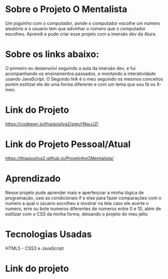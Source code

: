 # Sobre o Projeto O Mentalista

Um joguinho com o computador, aonde o computador escolhe um numero aleatório e o usuario tem que advinhar  o número que o computador escolheu. Aprendi e  pude criar  esse  projeto com  a imersão dev da Alura.

# Sobre  os links abaixo:
O primeiro eu desenvolvi  seguindo a aula da imersão dev, e  fui acompanhando os ensinamentos passados, e montando a interatividade usando JavaScript.   O Segundo link é  o meu seguindo os mesmos conceitos  porém estilizei ele de uma forma diferente e com um tema que sou fã os X-men.

# Link do Projeto
https://codepen.io/thiagosilva2/pen/rNwJJZj

# Link do Projeto Pessoal/Atual
https://thiagosilva2.github.io/ProjetinhoOMentalista/


# Aprendizado

Nesse projeto pude aprender mais e aperfeiçoar a minha lógica de programação, usei as condicionais  if e else para fazer comparações com  o numero  a qual o úsuario escolheu e mostrar na tela caso ele acerte  o numero, erre ou  bote numeros diferentes de números entre 0 e 10, além de estilizar com  o CSS da minha forma,  deixando o projeto do meu jeito.

# Tecnologias Usadas
HTML5 - CSS3 e JavaScript

# Link do projeto
